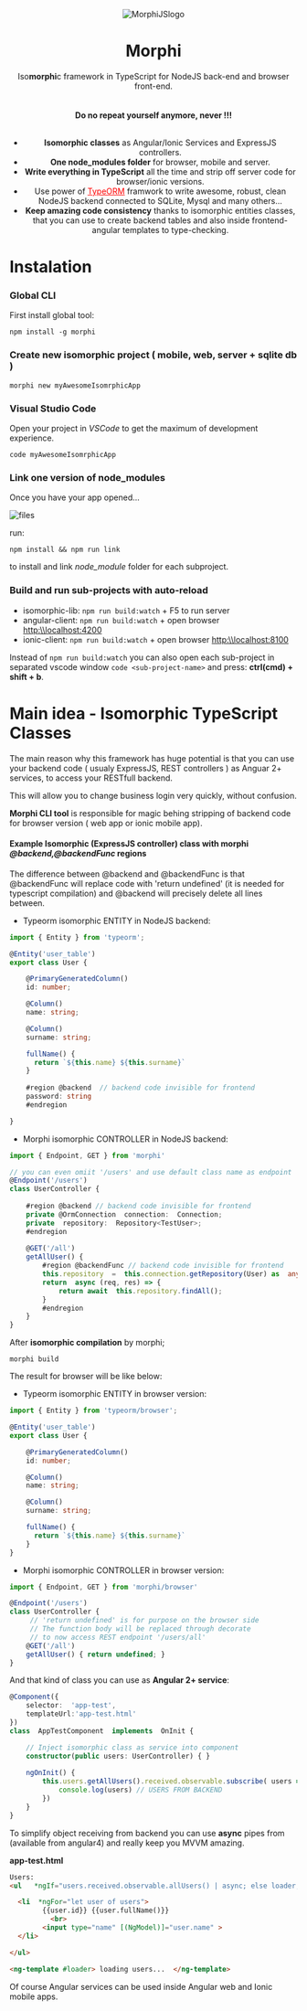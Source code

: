 <div align="center">
  
![MorphiJSlogo](logo_github.png)


  <h1>Morphi</h1>
  <p>
    Iso<b>morphi</b>c framework in TypeScript for NodeJS back-end and browser front-end. 
    <br><br><br>
   <strong > Do no repeat yourself anymore, never !!! </strong>
    <br>
    <br>
    <ul>
      <li> <strong>Isomorphic classes</strong> as Angular/Ionic Services and ExpressJS controllers. </li>
      <li><strong>One node_modules folder</strong> for browser, mobile and server.</li>
      <li><strong> Write everything in TypeScript</strong> all the time and strip off server code for browser/ionic versions.</li>
      <li>Use power of  <a style="color:red;" href="https://github.com/typeorm/typeorm">TypeORM</a> framwork to write awesome, robust, clean NodeJS backend connected to SQLite, Mysql and many others... </li>
      <li> <strong>Keep amazing code consistency</strong>
        thanks to isomorphic entities classes, that you can use to
        create backend tables and also inside frontend-angular templates to type-checking.        
      </li>
    </ul>
  <p>
</div>


# Instalation
### Global CLI
First install global tool:
```
npm install -g morphi
```
### Create new isomorphic project ( mobile, web, server + sqlite db ) 
```
morphi new myAwesomeIsomrphicApp
```
### Visual Studio Code
Open your project in *VSCode* to get the maximum of development experience.
```
code myAwesomeIsomrphicApp
```
### Link one version of node_modules
Once you have your app opened... 

![files](files.png)

run:
```
npm install && npm run link
```
to install and link *node_module* folder for each subproject.
### Build and run sub-projects with auto-reload
- isomorphic-lib: `npm run build:watch` + F5 to run server
- angular-client: `npm run build:watch` + open browser [http:\\\\localhost:4200](http:%5C%5Clocalhost:4200)
- ionic-client: `npm run build:watch` + open browser [http:\\\\localhost:8100](http:%5C%5Clocalhost:8100)

Instead of `npm run build:watch` you can also open each sub-project in separated vscode window `code <sub-project-name>`
and press: **ctrl(cmd) + shift + b**.

# Main idea - Isomorphic TypeScript Classes
The main reason why this framework has huge potential is that you can use your backend code 
( usualy ExpressJS, REST controllers ) as Anguar 2+ services, to access your RESTfull backend.

This will allow you to change business login very quickly, without confusion.

**Morphi CLI tool** is responsible for magic behing stripping of backend code for browser version ( web app or ionic mobile app).

#### Example Isomorphic (ExpressJS controller) class with morphi *@backend,@backendFunc* regions
The difference between @backend and @backendFunc is that @backendFunc will replace code with 'return undefined' (it is needed for typescript compilation) and @backend
will precisely delete all lines between.

- Typeorm isomorphic ENTITY in NodeJS backend:
```ts
import { Entity } from 'typeorm';

@Entity('user_table')
export class User {

    @PrimaryGeneratedColumn()
    id: number;

    @Column()
    name: string;

    @Column()
    surname: string;

    fullName() {
      return `${this.name} ${this.surname}`
    }
    
    #region @backend  // backend code invisible for frontend
    password: string
    #endregion

}
```

- Morphi isomorphic CONTROLLER in NodeJS backend:
```ts
import { Endpoint, GET } from 'morphi'

// you can even omiit '/users' and use default class name as endpoint
@Endpoint('/users') 
class UserController {
	
	#region @backend // backend code invisible for frontend
	private @OrmConnection  connection:  Connection;
	private  repository:  Repository<TestUser>;
	#endregion
	
	@GET('/all')
	getAllUser() {
		#region @backendFunc // backend code invisible for frontend
		this.repository  =  this.connection.getRepository(User) as  any;
		return  async (req, res) => {
			return await  this.repository.findAll();
		}
		#endregion
	}	
}

```
After **isomorphic compilation** by morphi;
```
morphi build
```
The result for browser will be like below:

- Typeorm isomorphic ENTITY in browser version:
```ts
import { Entity } from 'typeorm/browser';

@Entity('user_table')
export class User {

    @PrimaryGeneratedColumn()
    id: number;

    @Column()
    name: string;

    @Column()
    surname: string;

    fullName() {
      return `${this.name} ${this.surname}`
    }
}
```
- Morphi isomorphic CONTROLLER in browser version:
```ts
import { Endpoint, GET } from 'morphi/browser'

@Endpoint('/users') 
class UserController {
	 // 'return undefined' is for purpose on the browser side
	 // The function body will be replaced through decorate
	 // to now access REST endpoint '/users/all'
	@GET('/all')
	getAllUser() { return undefined; }	
}
```
And that kind of class you can use as **Angular 2+ service**:
```ts
@Component({
	selector:  'app-test',
	templateUrl:'app-test.html'
})
class  AppTestComponent  implements  OnInit {

	// Inject isomorphic class as service into component
	constructor(public users: UserController) { } 
	
	ngOnInit() {
		this.users.getAllUsers().received.observable.subscribe( users => {
			console.log(users) // USERS FROM BACKEND
		}) 
	}
}
```
To simplify object receiving from backend you can use **async** pipes from (available from angular4) 
and really keep you MVVM amazing.

**app-test.html**  
```html
Users:
<ul   *ngIf="users.received.observable.allUsers() | async; else loader; let users" >

  <li  *ngFor="let user of users"> 
  		{{user.id}} {{user.fullName()}} 
		  <br>
		<input type="name" [(NgModel)]="user.name" >
  </li>

</ul>

<ng-template #loader> loading users...  </ng-template>

```


Of course Angular services can be used inside Angular web and Ionic mobile apps. 


